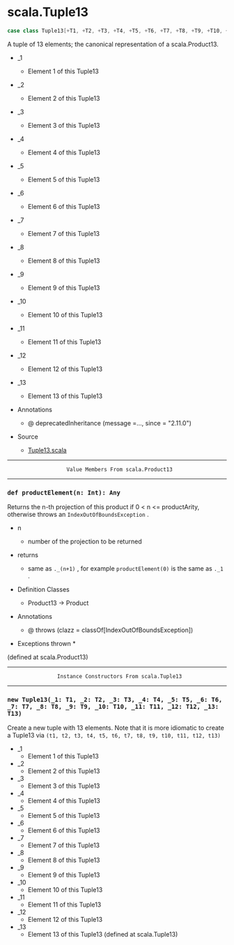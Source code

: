 
#                                scala.Tuple13                                #

```scala
case class Tuple13[+T1, +T2, +T3, +T4, +T5, +T6, +T7, +T8, +T9, +T10, +T11, +T12, +T13](_1: T1, _2: T2, _3: T3, _4: T4, _5: T5, _6: T6, _7: T7, _8: T8, _9: T9, _10: T10, _11: T11, _12: T12, _13: T13) extends Product13[T1, T2, T3, T4, T5, T6, T7, T8, T9, T10, T11, T12, T13] with Product with Serializable
```

A tuple of 13 elements; the canonical representation of a scala.Product13.

* _1
  * Element 1 of this Tuple13
* _2
  * Element 2 of this Tuple13
* _3
  * Element 3 of this Tuple13
* _4
  * Element 4 of this Tuple13
* _5
  * Element 5 of this Tuple13
* _6
  * Element 6 of this Tuple13
* _7
  * Element 7 of this Tuple13
* _8
  * Element 8 of this Tuple13
* _9
  * Element 9 of this Tuple13
* _10
  * Element 10 of this Tuple13
* _11
  * Element 11 of this Tuple13
* _12
  * Element 12 of this Tuple13
* _13
  * Element 13 of this Tuple13

* Annotations
  * @ deprecatedInheritance (message =..., since = "2.11.0")
* Source
  * [Tuple13.scala](https://github.com/scala/scala/tree/6d09a1ba5f/src/library/scala/Tuple13.scala#L1)


--------------------------------------------------------------------------------
                       Value Members From scala.Product13
--------------------------------------------------------------------------------


### `def productElement(n: Int): Any`                                        ###

Returns the n-th projection of this product if 0 < n <= productArity, otherwise
throws an `IndexOutOfBoundsException` .

* n
  * number of the projection to be returned
* returns
  * same as `._(n+1)` , for example `productElement(0)` is the same as `._1` .

* Definition Classes
  * Product13 → Product
* Annotations
  * @ throws (clazz = classOf[IndexOutOfBoundsException])
* Exceptions thrown
  *

(defined at scala.Product13)


--------------------------------------------------------------------------------
                    Instance Constructors From scala.Tuple13
--------------------------------------------------------------------------------


### `new Tuple13(_1: T1, _2: T2, _3: T3, _4: T4, _5: T5, _6: T6, _7: T7, _8: T8, _9: T9, _10: T10, _11: T11, _12: T12, _13: T13)` ###

Create a new tuple with 13 elements. Note that it is more idiomatic to create a
Tuple13 via `(t1, t2, t3, t4, t5, t6, t7, t8, t9, t10, t11, t12, t13)`

* _1
  * Element 1 of this Tuple13
* _2
  * Element 2 of this Tuple13
* _3
  * Element 3 of this Tuple13
* _4
  * Element 4 of this Tuple13
* _5
  * Element 5 of this Tuple13
* _6
  * Element 6 of this Tuple13
* _7
  * Element 7 of this Tuple13
* _8
  * Element 8 of this Tuple13
* _9
  * Element 9 of this Tuple13
* _10
  * Element 10 of this Tuple13
* _11
  * Element 11 of this Tuple13
* _12
  * Element 12 of this Tuple13
* _13
  * Element 13 of this Tuple13
(defined at scala.Tuple13)
